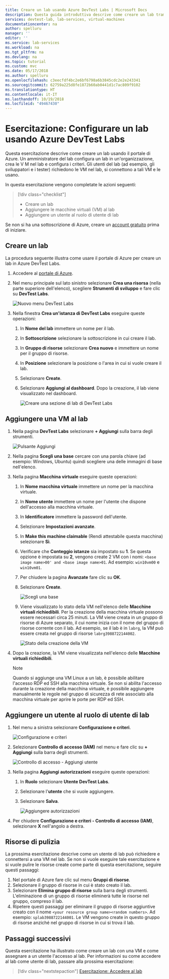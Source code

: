 ```yaml
---
title: Creare un lab usando Azure DevTest Labs | Microsoft Docs
description: Questa guida introduttiva descrive come creare un lab tramite Azure DevTest Labs.
services: devtest-lab, lab-services, virtual-machines
documentationcenter: na
author: spelluru
manager: ''
editor: ''
ms.service: lab-services
ms.workload: na
ms.tgt_pltfrm: na
ms.devlang: na
ms.topic: tutorial
ms.custom: mvc
ms.date: 05/17/2018
ms.author: spelluru
ms.openlocfilehash: c3eecfdf4bc2e6bf6798a6b3845cdc2e2e243341
ms.sourcegitcommit: 62759a225d8fe1872b60ab0441d1c7ac809f9102
ms.translationtype: HT
ms.contentlocale: it-IT
ms.lasthandoff: 10/19/2018
ms.locfileid: "49467430"
---
```

# <a name="tutorial-set-up-a-lab-by-using-azure-devtest-labs"></a>Esercitazione: Configurare un lab usando Azure DevTest Labs
Questa esercitazione descrive come creare un lab usando il portale di Azure. Un amministratore del lab configura un lab in un'organizzazione, crea le V M nel lab e configura i criteri. Gli utenti del lab (ad esempio, gli sviluppatori e i tester) richiedono le VM nel lab, si connettono a tali VM e le usano. 

In questa esercitazione vengono completate le azioni seguenti:

> [!div class="checklist"]
> * Creare un lab
> * Aggiungere le macchine virtuali (VM) al lab
> * Aggiungere un utente al ruolo di utente di lab

Se non si ha una sottoscrizione di Azure, creare un [account gratuito](https://azure.microsoft.com/free/) prima di iniziare.

## <a name="create-a-lab"></a>Creare un lab
La procedura seguente illustra come usare il portale di Azure per creare un lab in Azure DevTest Labs. 

1. Accedere al [portale di Azure](https://portal.azure.com).
2. Nel menu principale sul lato sinistro selezionare **Crea una risorsa** (nella parte superiore dell'elenco), scegliere **Strumenti di sviluppo** e fare clic su **DevTest Labs**. 

    ![Nuovo menu DevTest Labs](./media/tutorial-create-custom-lab/new-custom-lab-menu.png)
1. Nella finestra **Crea un'istanza di DevTest Labs** eseguire queste operazioni: 
    1. In **Nome del lab** immettere un nome per il lab. 
    2. In **Sottoscrizione** selezionare la sottoscrizione in cui creare il lab. 
    3. In **Gruppo di risorse** selezionare **Crea nuovo** e immettere un nome per il gruppo di risorse. 
    4. In **Posizione** selezionare la posizione o l'area in cui si vuole creare il lab. 
    5. Selezionare **Create**. 
    6. Selezionare **Aggiungi al dashboard**. Dopo la creazione, il lab viene visualizzato nel dashboard. 

        ![Creare una sezione di lab di DevTest Labs](./media/tutorial-create-custom-lab/create-custom-lab-blade.png)

## <a name="add-a-vm-to-the-lab"></a>Aggiungere una VM al lab

1. Nella pagina **DevTest Labs** selezionare **+ Aggiungi** sulla barra degli strumenti. 

    ![Pulsante Aggiungi](./media/tutorial-create-custom-lab/add-vm-to-lab-button.png)
1. Nella pagina **Scegli una base** cercare con una parola chiave (ad esempio: Windows, Ubuntu) quindi scegliere una delle immagini di base nell'elenco. 
1. Nella pagina **Macchina virtuale** eseguire queste operazioni: 
    1. In **Nome macchina virtuale** immettere un nome per la macchina virtuale. 
    2. In **Nome utente** immettere un nome per l'utente che dispone dell'accesso alla macchina virtuale. 
    3. In **Identificatore** immettere la password dell'utente. 
    4. Selezionare **Impostazioni avanzate**.
    5. In **Make this machine claimable** (Rendi attestabile questa macchina) selezionare **Sì**.
    6. Verificare che **Conteggio istanze** sia impostato su **1**. Se questa opzione è impostata su **2**, vengono create 2 VM con i nomi: `<base image name>00' and <base image name>01`. Ad esempio: `win10vm00` e `win10vm01`. 
    7. Per chiudere la pagina **Avanzate** fare clic su **OK**. 
    8. Selezionare **Create**. 

        ![Scegli una base](./media/tutorial-create-custom-lab/new-virtual-machine.png)
    9. Viene visualizzato lo stato della VM nell'elenco delle **Macchine virtuali richiedibili**. Per la creazione della macchina virtuale possono essere necessari circa 25 minuti. La VM viene creata in un gruppo di risorse di Azure separato, il cui nome inizia con il nome del gruppo di risorse corrente con il lab. Ad esempio, se il lab è in `labrg`, la VM può essere creata nel gruppo di risorse `labrg3988722144002`. 

        ![Stato della creazione della VM](./media/tutorial-create-custom-lab/vm-creation-status.png)
1. Dopo la creazione, la VM viene visualizzata nell'elenco delle **Macchine virtuali richiedibili**. 

    > [!NOTE] 
    > Quando si aggiunge una VM Linux a un lab, è possibile abilitare l'accesso RDP ed SSH alla macchina virtuale. Se non si abilita l'accesso durante la creazione della macchina virtuale, è possibile aggiungere manualmente le regole nel gruppo di sicurezza di rete associato alla macchina virtuale per aprire le porte per RDP ed SSH.

## <a name="add-a-user-to-the-lab-user-role"></a>Aggiungere un utente al ruolo di utente di lab

1. Nel menu a sinistra selezionare **Configurazione e criteri**. 

    ![Configurazione e criteri](./media/tutorial-create-custom-lab/configuration-and-policies-menu.png)
1. Selezionare **Controllo di accesso (IAM)** nel menu e fare clic su **+ Aggiungi** sulla barra degli strumenti. 

    ![Controllo di accesso - Aggiungi utente](./media/tutorial-create-custom-lab/access-control-add.png)
1. Nella pagina **Aggiungi autorizzazioni** eseguire queste operazioni:
    1. In **Ruolo** selezionare **Utente DevTest Labs**. 
    2. Selezionare l'**utente** che si vuole aggiungere. 
    3. Selezionare **Salva**.

        ![Aggiungere autorizzazioni](./media/tutorial-create-custom-lab/add-lab-user.png)
4. Per chiudere **Configurazione e criteri - Controllo di accesso (IAM)**, selezionare **X** nell'angolo a destra. 

## <a name="cleanup-resources"></a>Risorse di pulizia
La prossima esercitazione descrive come un utente di lab può richiedere e connettersi a una VM nel lab. Se non si vuole eseguire tale esercitazione e si vuole pulire le risorse create come parte di questa esercitazione, seguire questi passaggi: 

1. Nel portale di Azure fare clic sul menu **Gruppi di risorse**. 
2. Selezionare il gruppo di risorse in cui è stato creato il lab. 
3. Selezionare **Elimina gruppo di risorse** sulla barra degli strumenti. L'eliminazione di un gruppo di risorse eliminerà tutte le risorse nel gruppo, compreso il lab. 
4. Ripetere questi passaggi per eliminare il gruppo di risorse aggiuntive creato con il nome `<your resource group name><random numbers>`. Ad esempio: `splab3988722144001`. Le VM vengono create in questo gruppo di risorse anziché nel gruppo di risorse in cui si trova il lab. 

## <a name="next-steps"></a>Passaggi successivi
Questa esercitazione ha illustrato come creare un lab con una VM e come assegnare a un utente l'accesso al lab. Per informazioni su come accedere al lab come utente di lab, passare alla prossima esercitazione:

> [!div class="nextstepaction"]
> [Esercitazione: Accedere al lab](tutorial-use-custom-lab.md)

